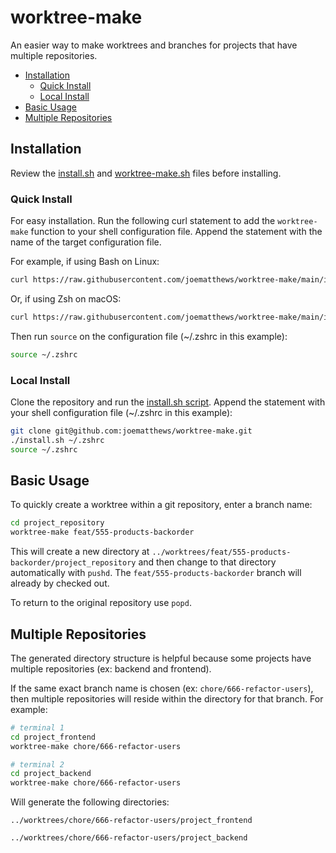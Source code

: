 # worktree-make

An easier way to make worktrees and branches for projects that have multiple repositories.

- [Installation](#installation)
  - [Quick Install](#quick-install)
  - [Local Install](#local-install)
- [Basic Usage](#basic-usage)
- [Multiple Repositories](#multiple-repositories)

## Installation

Review the [install.sh](install.sh) and [worktree-make.sh](worktree-make.sh) files before installing.

### Quick Install

For easy installation. Run the following curl statement to add the `worktree-make` function to your shell configuration file. Append the statement with the name of the target configuration file.

For example, if using Bash on Linux:

```sh
curl https://raw.githubusercontent.com/joematthews/worktree-make/main/install.sh | bash -s -- ~/.bashrc
```

Or, if using Zsh on macOS:

```sh
curl https://raw.githubusercontent.com/joematthews/worktree-make/main/install.sh | bash -s -- ~/.zshrc
```

Then run `source` on the configuration file (~/.zshrc in this example):

```sh
source ~/.zshrc
```

### Local Install

Clone the repository and run the [install.sh script](install.sh). Append the statement with your shell configuration file (~/.zshrc in this example):

```sh
git clone git@github.com:joematthews/worktree-make.git
./install.sh ~/.zshrc
source ~/.zshrc
```

## Basic Usage

To quickly create a worktree within a git repository, enter a branch name:

```sh
cd project_repository
worktree-make feat/555-products-backorder
```

This will create a new directory at `../worktrees/feat/555-products-backorder/project_repository` and then change to that directory automatically with `pushd`. The `feat/555-products-backorder` branch will already by checked out.

To return to the original repository use `popd`.

## Multiple Repositories

The generated directory structure is helpful because some projects have multiple repositories (ex: backend and frontend).

If the same exact branch name is chosen (ex: `chore/666-refactor-users`), then multiple repositories will reside within the directory for that branch. For example:

```sh
# terminal 1
cd project_frontend
worktree-make chore/666-refactor-users

# terminal 2
cd project_backend
worktree-make chore/666-refactor-users
```

Will generate the following directories:

```
../worktrees/chore/666-refactor-users/project_frontend

../worktrees/chore/666-refactor-users/project_backend
```
